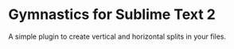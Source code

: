 Gymnastics for Sublime Text 2
=============================

A simple plugin to create vertical and horizontal splits in your
files.

